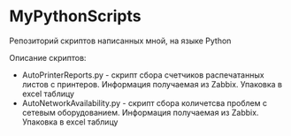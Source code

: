 # MyPythonScripts
Репозиторий скриптов написанных мной, на языке Python

Описание скриптов:
* AutoPrinterReports.py - скрипт сбора счетчиков распечатанных листов с принтеров. Информация получаемая из Zabbix. Упаковка в excel таблицу
* AutoNetworkAvailability.py - скрипт сбора количетсва проблем с сетевым оборудованием. Информация получаемая из Zabbix. Упаковка в excel таблицу
